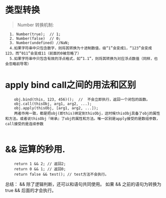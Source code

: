 
# 类型转换
> Number 转换机制:
```
  1. Number(true);  // 1;
  2. Number(false)  // 0;
  3. Number(undefined) //NaN;
  4.如果字符串中只包含数字，则将其转换为十进制数值，级“1”会变成1，“123”会变成123，而“011”会变成11（前面的0被忽略了）
  5.如果字符串中只包含有效的浮点格式，如“1.1”，则将其转换为对应浮点数值（同样，也会忽略前导零）
```

# apply bind call之间的用法和区别

```
	obj.bind(this, 123, 456)();  //  不会立即执行，返回一个闭包的函数。
	obj.call(thisObj, arg1, arg2, ...);
	obj.apply(thisObj, [arg1, arg2, ...]);
	两者作用一致，都是把obj(即this)绑定到thisObj，这时候thisObj具备了obj的属性和方法。或者说thisObj『继承』了obj的属性和方法。唯一区别是apply接受的是数组参数，call接受的是连续参数
	
```

# && 运算的秒用.

```
	return 1 && 2; // 返回2;
	return 0 && 1; // 返回0;
	return false && test(); // test方法不会执行。

```
总结： && 除了逻辑判断，还可以和语句共同使用。 如果 && 之前的语句为转换为true && 后面的才会执行。